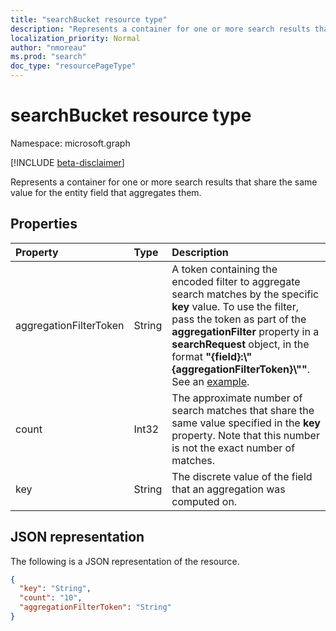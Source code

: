 ```yaml
---
title: "searchBucket resource type"
description: "Represents a container for one or more search results that share the same value for the entity field that aggregates them"
localization_priority: Normal
author: "nmoreau"
ms.prod: "search"
doc_type: "resourcePageType"
---
```


# searchBucket resource type

Namespace: microsoft.graph

[!INCLUDE [beta-disclaimer](../../includes/beta-disclaimer.md)]

Represents a container for one or more search results that share the same value for the entity field that aggregates them. 

## Properties

| Property     | Type        | Description |
|:-------------|:------------|:------------|
|aggregationFilterToken|String| A token containing the encoded filter to aggregate search matches by the specific **key** value. To use the filter, pass the token as part of the **aggregationFilter** property in a **searchRequest** object, in the format **"{field}:\\"{aggregationFilterToken}\\""**. See an [example](/graph/search-concept-aggregation#example-2-apply-an-aggregation-filter-based-on-a-previous-request).|
|count|Int32| The approximate number of search matches that share the same value specified in the **key** property. Note that this number is not the exact number of matches.|
|key|String| The discrete value of the field that an aggregation was computed on.|

## JSON representation

The following is a JSON representation of the resource.

<!-- {
  "blockType": "resource",
  "optionalProperties": [

  ],
  "@odata.type": "microsoft.graph.searchBucket",
  "baseType": null
}-->

```json
{
  "key": "String",
  "count": "10",  
  "aggregationFilterToken": "String"
}
```
